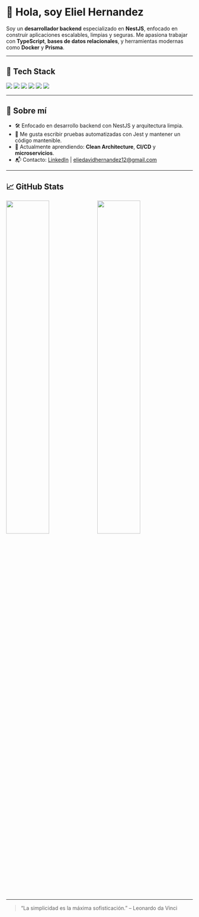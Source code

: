 # 👋 Hola, soy Eliel Hernandez

Soy un **desarrollador backend** especializado en **NestJS**, enfocado en construir aplicaciones escalables, limpias y seguras. Me apasiona trabajar con **TypeScript**, **bases de datos relacionales**, y herramientas modernas como **Docker** y **Prisma**.

---

## 🧰 Tech Stack

<div align="left">
  <img src="https://img.shields.io/badge/NestJS-E0234E?style=for-the-badge&logo=nestjs&logoColor=white" />
  <img src="https://img.shields.io/badge/TypeScript-3178C6?style=for-the-badge&logo=typescript&logoColor=white" />
  <img src="https://img.shields.io/badge/PostgreSQL-336791?style=for-the-badge&logo=postgresql&logoColor=white" />
  <img src="https://img.shields.io/badge/Prisma-2D3748?style=for-the-badge&logo=prisma&logoColor=white" />
  <img src="https://img.shields.io/badge/Docker-2496ED?style=for-the-badge&logo=docker&logoColor=white" />
  <img src="https://img.shields.io/badge/Jest-C21325?style=for-the-badge&logo=jest&logoColor=white" />
</div>

---

## 📌 Sobre mí

- 🛠️ Enfocado en desarrollo backend con NestJS y arquitectura limpia.
- 🧪 Me gusta escribir pruebas automatizadas con Jest y mantener un código mantenible.
- 🌱 Actualmente aprendiendo: **Clean Architecture**, **CI/CD** y **microservicios**.
- 📬 Contacto: [LinkedIn](www.linkedin.com/in/eliel-david-hernandéz-vasquéz-b265642a3) | eliedavidhernandez12@gmail.com

---

## 📈 GitHub Stats

<p align="left">
  <img src="https://github-readme-stats.vercel.app/api?username=EHVZ&show_icons=true&theme=radical" width="48%" />
  <img src="https://github-readme-streak-stats.herokuapp.com/?user=EHVZ&theme=radical" width="48%" />
</p>

---

> “La simplicidad es la máxima sofisticación.” – Leonardo da Vinci
